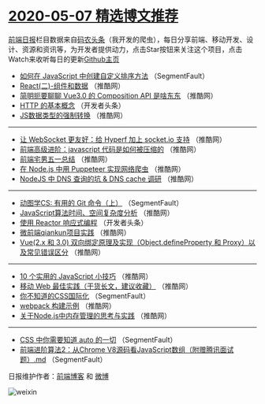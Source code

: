 # [2020-05-07 精选博文推荐](https://toutiao.qdkfweb.cn/date/2020/05/07)

[前端日报](https://qdkfweb.cn/c/news)栏目数据来自[码农头条](https://toutiao.qdkfweb.cn/)（我开发的爬虫），每日分享前端、移动开发、设计、资源和资讯等，为开发者提供动力，点击Star按钮来关注这个项目，点击Watch来收听每日的更新[Github主页](https://github.com/kujian/frontendDaily)
* [如何在 JavaScript 中创建自定义排序方法](https://toutiao.qdkfweb.cn/141883.html) （SegmentFault）
* [React(二)-组件和数据](https://toutiao.qdkfweb.cn/141896.html) （推酷网）
* [简明扼要聊聊 Vue3.0 的 Composition API 是啥东东](https://toutiao.qdkfweb.cn/141897.html) （推酷网）
* [HTTP 的基本概念](https://toutiao.qdkfweb.cn/141885.html) （开发者头条）
* [JS数据类型的强制转换](https://toutiao.qdkfweb.cn/141898.html) （推酷网）

***
* [让 WebSocket 更友好：给 Hyperf 加上 socket.io 支持](https://toutiao.qdkfweb.cn/141899.html) （推酷网）
* [前端高级进阶：javascript 代码是如何被压缩的](https://toutiao.qdkfweb.cn/141901.html) （推酷网）
* [前端宅男五一总结](https://toutiao.qdkfweb.cn/141892.html) （推酷网）
* [在 Node.js 中用 Puppeteer 实现网络爬虫](https://toutiao.qdkfweb.cn/141893.html) （推酷网）
* [NodeJS 中 DNS 查询的坑 &amp; DNS cache 调研](https://toutiao.qdkfweb.cn/141894.html) （推酷网）

***
* [动图学CS: 有用的 Git 命令（上）](https://toutiao.qdkfweb.cn/141919.html) （SegmentFault）
* [JavaScript算法时间、空间复杂度分析](https://toutiao.qdkfweb.cn/141895.html) （推酷网）
* [使用 Reactor 响应式编程](https://toutiao.qdkfweb.cn/141884.html) （开发者头条）
* [微前端qiankun项目实践](https://toutiao.qdkfweb.cn/141900.html) （推酷网）
* [Vue(2.x 和 3.0) 双向绑定原理及实现（Object.defineProperty 和 Proxy）以及常见错误区分](https://toutiao.qdkfweb.cn/141890.html) （推酷网）

***
* [10 个实用的 JavaScript 小技巧](https://toutiao.qdkfweb.cn/141891.html) （推酷网）
* [移动 Web 最佳实践（干货长文，建议收藏）](https://toutiao.qdkfweb.cn/141902.html) （推酷网）
* [你不知道的CSS国际化](https://toutiao.qdkfweb.cn/141882.html) （SegmentFault）
* [webpack 构建示例](https://toutiao.qdkfweb.cn/141888.html) （推酷网）
* [关于Node.js中内存管理的思考与实践](https://toutiao.qdkfweb.cn/141889.html) （推酷网）

***
* [CSS 中你需要知道 auto 的一切](https://toutiao.qdkfweb.cn/141917.html) （SegmentFault）
* [前端进阶算法2：从Chrome  V8源码看JavaScript数组（附赠腾讯面试题）.md](https://toutiao.qdkfweb.cn/141918.html) （SegmentFault）

日报维护作者：[前端博客](https://qdkfweb.cn/) 和 [微博](https://qdkfweb.cn/go/weibo)

![weixin](https://user-images.githubusercontent.com/3055447/38468989-651132ac-3b80-11e8-8e6b-15122322a9d7.png)